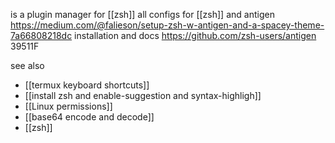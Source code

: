 is a plugin manager for [[zsh]] 
all configs for [[zsh]] and antigen https://medium.com/@falieson/setup-zsh-w-antigen-and-a-spacey-theme-7a66808218dc
installation and docs https://github.com/zsh-users/antigen
39511F

see also
- [[termux keyboard shortcuts]]
- [[install zsh and enable-suggestion and syntax-highligh]]
- [[Linux permissions]]
- [[base64 encode and decode]]
- [[zsh]]